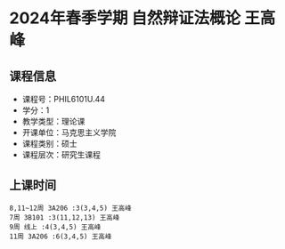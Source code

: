 # 2024年春季学期 自然辩证法概论 王高峰






## 课程信息

- 课程号：PHIL6101U.44
- 学分：1
- 教学类型：理论课
- 开课单位：马克思主义学院
- 课程类别：硕士
- 课程层次：研究生课程

## 上课时间

```
8,11~12周 3A206 :3(3,4,5) 王高峰
7周 3B101 :3(11,12,13) 王高峰
9周 线上 :4(3,4,5) 王高峰
11周 3A206 :6(3,4,5) 王高峰
```

